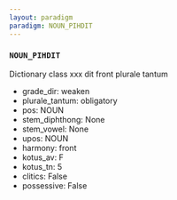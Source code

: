 ```yaml
---
layout: paradigm
paradigm: NOUN_PIHDIT
---
```

### ` NOUN_PIHDIT `

Dictionary class xxx dit front plurale tantum
* grade_dir: weaken
* plurale_tantum: obligatory
* pos: NOUN
* stem_diphthong: None
* stem_vowel: None
* upos: NOUN
* harmony: front
* kotus_av: F
* kotus_tn: 5
* clitics: False
* possessive: False
